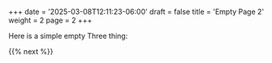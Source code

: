 +++
date = '2025-03-08T12:11:23-06:00'
draft = false
title = 'Empty Page 2'
weight = 2
page = 2
+++

Here is a simple empty Three thing:

<div id="div1"></div>
<script type="importmap">
    {
        "imports": {
            "three": "../libs/CS559-Three/build/three.module.js"
        }
    }
    </script>
<script src="./2.js" type="module" defer></script>

{{% next %}}
